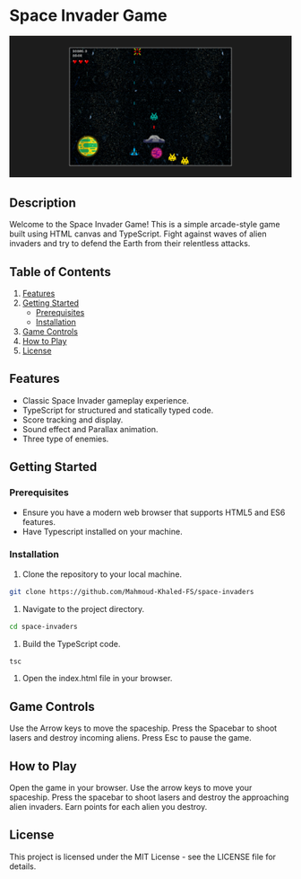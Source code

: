 # Space Invader Game

![Game Screenshot](https://github.com/Mahmoud-Khaled-FS/space-invaders/blob/main/screenshots/Screenshot%20from%202024-01-24%2016-06-45.png)

## Description

Welcome to the Space Invader Game! This is a simple arcade-style game built using HTML canvas and TypeScript. Fight against waves of alien invaders and try to defend the Earth from their relentless attacks.

## Table of Contents

1. [Features](#features)
2. [Getting Started](#getting-started)
   - [Prerequisites](#prerequisites)
   - [Installation](#installation)
3. [Game Controls](#game-controls)
4. [How to Play](#how-to-play)
5. [License](#license)

## Features

- Classic Space Invader gameplay experience.
- TypeScript for structured and statically typed code.
- Score tracking and display.
- Sound effect and Parallax animation.
- Three type of enemies.

## Getting Started

### Prerequisites

- Ensure you have a modern web browser that supports HTML5 and ES6 features.
- Have Typescript installed on your machine.

### Installation

1. Clone the repository to your local machine.

```bash
git clone https://github.com/Mahmoud-Khaled-FS/space-invaders
```

1. Navigate to the project directory.

```bash
cd space-invaders
```

1. Build the TypeScript code.

```bash
tsc
```

1. Open the index.html file in your browser.

## Game Controls

Use the Arrow keys to move the spaceship.
Press the Spacebar to shoot lasers and destroy incoming aliens.
Press Esc to pause the game.

## How to Play

Open the game in your browser.
Use the arrow keys to move your spaceship.
Press the spacebar to shoot lasers and destroy the approaching alien invaders.
Earn points for each alien you destroy.

## License

This project is licensed under the MIT License - see the LICENSE file for details.
